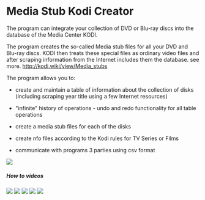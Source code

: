 # Media Stub Kodi Creator

The program can integrate your collection of DVD or Blu-ray discs into the database of the Media Center KODI.

The program creates the so-called Media stub files for all your DVD and Blu-ray discs. KODI then treats these special files as ordinary video files and after scraping information from the Internet includes them the database.  see more. http://kodi.wiki/view/Media_stubs

 

The program allows you to:

 - create and maintain a table of information about the collection of disks
    (including scraping year title using a few Internet resources) 

 - "infinite" history of operations - undo and redo functionality for all table operations

 - create a media stub files for each of the disks
 - create nfo files according to the Kodi rules for TV Series or Films

 - communicate with programs 3 parties using csv format


 ![](http://i.imgur.com/OAw4y2j.png)

##### How to videos
<span>

[![](https://img.youtube.com/vi/gVMAXWbmoxo/1.jpg)](https://youtu.be/gVMAXWbmoxo "How to add TV Series")
[![](https://img.youtube.com/vi/BQm922h87aI/1.jpg)](https://youtu.be/BQm922h87aI "How to import TV Serie data from csv")
[![](https://img.youtube.com/vi/nKoxmrb_tk4/1.jpg)](https://youtu.be/nKoxmrb_tk4 "How to use number format adjustment tool")
[![](https://img.youtube.com/vi/Y3WII0TuPHg/1.jpg)](https://youtu.be/Y3WII0TuPHg "How to adjust imported  tv-series")
[![](https://img.youtube.com/vi/XeaSmTt0nus/1.jpg)](https://youtu.be/XeaSmTt0nus "How to create nfo files for tv series")

</span>
